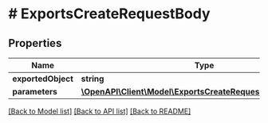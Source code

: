 # # ExportsCreateRequestBody

## Properties

Name | Type | Description | Notes
------------ | ------------- | ------------- | -------------
**exportedObject** | **string** |  | [optional]
**parameters** | [**\OpenAPI\Client\Model\ExportsCreateRequestBodyParameters**](ExportsCreateRequestBodyParameters.md) |  | [optional]

[[Back to Model list]](../../README.md#models) [[Back to API list]](../../README.md#endpoints) [[Back to README]](../../README.md)
